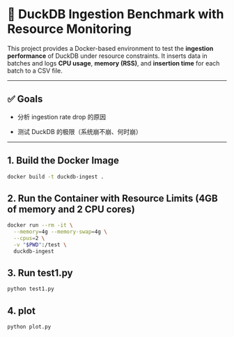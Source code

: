 # 📘 DuckDB Ingestion Benchmark with Resource Monitoring

This project provides a Docker-based environment to test the **ingestion performance** of DuckDB under resource constraints. It inserts data in batches and logs **CPU usage**, **memory (RSS)**, and **insertion time** for each batch to a CSV file.

---

## ✅ Goals

- 分析 ingestion rate drop 的原因

- 测试 DuckDB 的极限（系统崩不崩、何时崩）

---

## 1. Build the Docker Image

```bash
docker build -t duckdb-ingest .
```

## 2. Run the Container with Resource Limits (4GB of memory and 2 CPU cores)
```bash
docker run --rm -it \
  --memory=4g --memory-swap=4g \
  --cpus=2 \
  -v "$PWD":/test \
  duckdb-ingest
```

## 3. Run test1.py
```bash
python test1.py
```

## 4. plot
```bash
python plot.py
```

